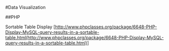#Data Visualization

##PHP

Sortable Table Display
[http://www.phpclasses.org/package/6648-PHP-Display-MySQL-query-results-in-a-sortable-table.html(http://www.phpclasses.org/package/6648-PHP-Display-MySQL-query-results-in-a-sortable-table.html)]